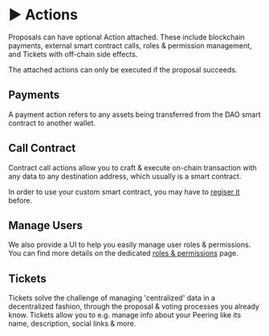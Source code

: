 # ▶️ Actions

Proposals can have optional Action attached. These include blockchain payments, external smart contract calls, roles & permission management, and Tickets with off-chain side effects.

The attached actions can only be executed if the proposal succeeds.

## Payments

A payment action refers to any assets being transferred from the DAO smart contract to another wallet.

## Call Contract

Contract call actions allow you to craft & execute on-chain transaction with any data to any destination address, which usually is a smart contract.

In order to use your custom smart contract, you may have to [regiser it](./get-started.md#register-custom-smart-contracts) before.

## Manage Users

We also provide a UI to help you easily manage user roles & permissions. You can find more details on the dedicated [roles & permissions](./permissions.md) page.

## Tickets

Tickets solve the challenge of managing 'centralized' data in a decentralized fashion, through the proposal & voting processes you already know. Tickets allow you to e.g. manage info about your Peering like its name, description, social links & more.
